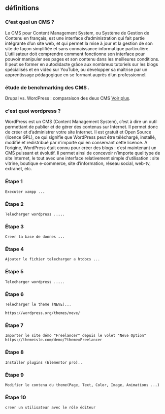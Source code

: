 ## définitions   
### C’est quoi un CMS ?
Le CMS pour Content Management System, ou Système de Gestion de Contenu en français, est une interface d’administration qui fait partie intégrante d’un site web, et qui permet la mise à jour et la gestion de son site de façon simplifiée et sans connaissance informatique particulière. L’utilisateur doit comprendre comment fonctionne son interface pour pouvoir manipuler ses pages et son contenu dans les meilleures conditions. Il peut se former en autodidacte grâce aux nombreux tutoriels sur les blogs spécialisés et en vidéo sur YouTube, ou développer sa maîtrise par un apprentissage pédagogique en se formant auprès d’un professionnel.
### étude de benchmarking des CMS .

Drupal vs. WordPress : comparaison des deux CMS [Voir plus](https://www.ionos.fr/digitalguide/hebergement/cms/drupal-vs-wordpress-quel-cms-pour-quel-projet/).
### c'est quoi wordpress ?
WordPress est un CMS (Content Management System), c’est à dire un outil permettant de publier et de gérer des contenus sur Internet. Il permet donc de créer et d’administrer votre site Internet. Il est gratuit et Open Source (licence GPL), ce qui signifie que WordPress peut être téléchargé, installé, modifié et redistribué par n’importe qui en conservant cette licence. A l’origine, WordPress était connu pour créer des blogs : c’est maintenant un CMS puissant et évolutif. Il permet ainsi de concevoir n’importe quel type de site Internet, le tout avec une interface relativement simple d’utilisation : site vitrine, boutique e-commerce, site d’information, réseau social, web-tv, extranet, etc.

### Étape 1
```
Executer xampp ...
```
### Étape 2
```
Telecharger wordpress .....
```
### Étape 3
```
Creer la base de donnes ...
```
### Étape 4
```
Ajouter le fichier telecharger a htdocs ...
```
### Étape 5
```
Telecharger wordpress .....
```
### Étape 6
```
Telecharger le theme (NEVE)...

https://wordpress.org/themes/neve/
```
### Étape 7
```
Importer le site démo "Freelancer" depuis le volet "Neve Option"
https://themeisle.com/demo/?theme=Freelancer
```
### Étape 8
```
Installer plugins (Elementor pro)..
```
### Étape 9
```
Modifier le contenu du theme(Page, Text, Color, Image, Animations ...)
```
### Étape 10
```
creer un utilisateur avec le rôle éditeur
```